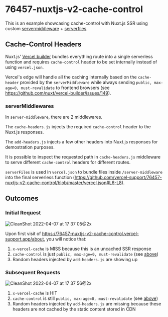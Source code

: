 # 76457-nuxtjs-v2-cache-control

This is an example showcasing cache-control with Nuxt.js SSR using custom [servermiddleware](https://github.com/nuxt/vercel-builder#servermiddleware) + [serverfiles](https://github.com/nuxt/vercel-builder#serverfiles).

## Cache-Control Headers

Nuxt.js' [Vercel builder](https://github.com/nuxt/vercel-builder) bundles everything route into a single serverless function and requires `cache-control` header to be set internally instead of using `vercel.json`.

Vercel's edge will handle all the caching internally based on the `cache-header` provided by the `serverMiddleware` while always sending `public, max-age=0, must-revalidate` to frontend browsers (see https://github.com/nuxt/vercel-builder/issues/149).

### serverMiddlewares

In `server-middleware`, there are 2 middlewares.

The `cache-headers.js` injects the required `cache-control` header to the Nuxt.js responses.

The `add-headers.js` injects a few other headers into Nuxt.js responses for demostration purposes.

It is possible to inspect the requested path in `cache-headers.js` middleware to serve different `cache-control` headers for different routes.

`serverFiles` is used in `vercel.json` to bundle files inside `/server-middleware` into the final serverless function (https://github.com/vercel-support/76457-nuxtjs-v2-cache-control/blob/master/vercel.json#L6-L8).


## Outcomes

### Initial Request

![CleanShot 2022-04-07 at 17 37 05@2x](https://user-images.githubusercontent.com/179761/162190866-72859f4d-4971-4938-afe2-f39d6079c839.png)

Upon first visit of https://76457-nuxtjs-v2-cache-control.vercel-support.app/about, you will notice that:

1. `x-vercel-cache` is MISS because this is an uncached SSR response
2. `cache-control` is just `public, max-age=0, must-revalidate` (see [above](#Cache-Control-Headers))
3. Random headers injected by `add-headers.js` are showing up

### Subsequent Requests

![CleanShot 2022-04-07 at 17 37 56@2x](https://user-images.githubusercontent.com/179761/162190882-b694548a-77e9-4c3d-97de-710df6cf83e2.png)

1. `x-vercel-cache` is HIT
2. `cache-control` is still `public, max-age=0, must-revalidate` (see [above](#Cache-Control-Headers))
3. Random headers injected by `add-headers.js` are missing because these headers are not cached by the static content stored in CDN
